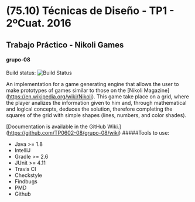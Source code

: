 # (75.10) Técnicas de Diseño - TP1 - 2ºCuat. 2016
## Trabajo Práctico - Nikoli Games
#### grupo-08

Build status: ![Build Status](https://api.travis-ci.org/TP0602-08/grupo-08.svg?branch=master)

An implementation for a game generating engine that allows the user to make prototypes of games similar to those on the [Nikoli Magazine] (https://en.wikipedia.org/wiki/Nikoli). This game take place on a grid, where the player analizes the information given to him and, through mathematical and logical concepts, deduces the solution, therefore completing the squares of the grid with simple shapes (lines, numbers, and color shades).

[Documentation is available in the GitHub Wiki.] (https://github.com/TP0602-08/grupo-08/wiki)
#####Tools to use:
* Java >= 1.8
* IntelliJ
* Gradle >= 2.6
* JUnit >= 4.11
* Travis CI
* Checkstyle
* Findbugs
* PMD
* Github
